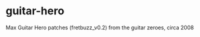 guitar-hero
===========

Max Guitar Hero patches (fretbuzz_v0.2) from the guitar zeroes, circa 2008
